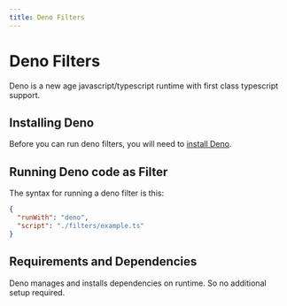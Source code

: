```yaml
---
title: Deno Filters
---
```


# Deno Filters

Deno is a new age javascript/typescript runtime with first class typescript support.

## Installing Deno

Before you can run deno filters, you will need to [install Deno](https://deno.land/).

## Running Deno code as Filter

The syntax for running a deno filter is this:

```json
{
  "runWith": "deno",
  "script": "./filters/example.ts"
}
```

## Requirements and Dependencies

Deno manages and installs dependencies on runtime. So no additional setup required.
